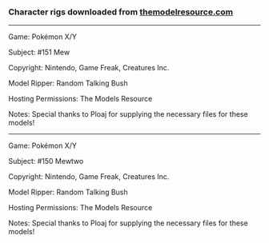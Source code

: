### Character rigs downloaded from [themodelresource.com](https://www.themodelresource.com)

----------------------------------------------------------------------------------

Game: Pokémon X/Y

Subject: #151 Mew

Copyright: Nintendo, Game Freak, Creatures Inc.

Model Ripper: Random Talking Bush

Hosting Permissions: The Models Resource

Notes: Special thanks to Ploaj for supplying the necessary files for these models!

----------------------------------------------------------------------------------

Game: Pokémon X/Y

Subject: #150 Mewtwo

Copyright: Nintendo, Game Freak, Creatures Inc.

Model Ripper: Random Talking Bush

Hosting Permissions: The Models Resource

Notes: Special thanks to Ploaj for supplying the necessary files for these models!
